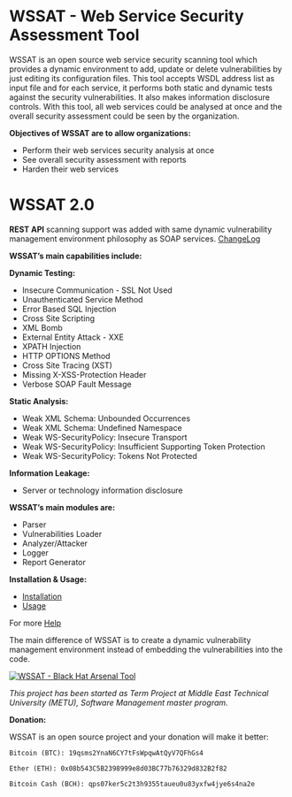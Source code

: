 ﻿# WSSAT - Web Service Security Assessment Tool
WSSAT is an open source web service security scanning tool which provides a dynamic environment to add, update or delete vulnerabilities by just editing its configuration files. This tool accepts WSDL address list as input file and for each service, it performs both static and dynamic tests against the security vulnerabilities. It also makes information disclosure controls.
With this tool, all web services could be analysed at once and the overall security assessment could be seen by the organization.

**Objectives of WSSAT are to allow organizations:**
* Perform their web services security analysis at once
* See overall security assessment with reports
* Harden their web services

# WSSAT 2.0
**REST API** scanning support was added with same dynamic vulnerability management environment philosophy as SOAP services. [ChangeLog](https://github.com/YalcinYolalan/WSSAT/blob/master/CHANGELOG.md)

**WSSAT’s main capabilities include:**

**Dynamic Testing:**
* Insecure Communication - SSL Not Used
* Unauthenticated Service Method
* Error Based SQL Injection
* Cross Site Scripting
* XML Bomb
* External Entity Attack - XXE
* XPATH Injection
* HTTP OPTIONS Method
* Cross Site Tracing (XST)
* Missing X-XSS-Protection Header
* Verbose SOAP Fault Message

**Static Analysis:**
* Weak XML Schema: Unbounded Occurrences
* Weak XML Schema: Undefined Namespace
* Weak WS-SecurityPolicy: Insecure Transport
* Weak WS-SecurityPolicy: Insufficient Supporting Token Protection
* Weak WS-SecurityPolicy: Tokens Not Protected

**Information Leakage:**
* Server or technology information disclosure

**WSSAT’s main modules are:**
* Parser
* Vulnerabilities Loader
* Analyzer/Attacker
* Logger
* Report Generator

**Installation & Usage:**
* [Installation](https://github.com/YalcinYolalan/WSSAT/wiki/Installation)
* [Usage](https://github.com/YalcinYolalan/WSSAT/wiki/USAGE)

For more [Help](https://github.com/YalcinYolalan/WSSAT/wiki)

The main difference of WSSAT is to create a dynamic vulnerability management environment instead of embedding the vulnerabilities into the code.

[![WSSAT - Black Hat Arsenal Tool](https://www.toolswatch.org/badges/arsenal/2016.svg)](https://www.blackhat.com/us-16/arsenal.html#web-service-security-assessment-tool-wssat)

_This project has been started as Term Project at Middle East Technical University (METU), Software Management master program._

**Donation:**

WSSAT is an open source project and your donation will make it better:

```
Bitcoin (BTC): 19qsms2YnaN6CY7tFsWpqwAtQyV7QFhGs4
```
```
Ether (ETH): 0x08b543C5B2398999e8d03BC77b76329d832B2f82
```
```
Bitcoin Cash (BCH): qps07ker5c2t3h9355taueu0u83yxfw4jye6s4na2e
```
